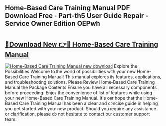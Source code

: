 ## Home-Based Care Training Manual PDF Download Free - Part-th5 User Guide Repair - Service Owner Edition OEPwh

# <h2><a href="http://bc36768.oget.top/?id=Home-Based+Care+Training+Manual">🔗Download New 👉🔴 Home-Based Care Training Manual</a></h2>

[![Home-Based Care Training Manual new download](https://i.imgur.com/5g1atiW.png)](http://bc36768.oget.top/?id=Home-Based+Care+Training+Manual)
Explore the Possibilities Welcome to the world of possibilities with your new Home-Based Care Training Manual! This manual explores its features, applications, and troubleshooting solutions. Please Review Home-Based Care Training Manual the Package Contents Ensure you have all necessary components before proceeding. Enjoy the convenience of list of features while using your new Home-Based Care Training Manual. It's our hope that the Home-Based Care Training Manual has been a clear and concise guide in helping you get started with your new product. Should you require any assistance or clarification, please do not hesitate to contact our customer support team.
